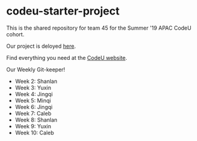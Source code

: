 # codeu-starter-project
This is the shared repository for team 45 for the Summer '19 APAC CodeU cohort. 

Our project is deloyed [here](https://su19-codeu-45-721.appspot.com/).

Find everything you need at the [CodeU website](https://sites.google.com/codeustudents.com/summer-2019/codeu-toolbox).

Our Weekly Git-keeper!
- Week 2: Shanlan
- Week 3: Yuxin
- Week 4: Jingqi
- Week 5: Minqi
- Week 6: Jingqi
- Week 7: Caleb
- Week 8: Shanlan
- Week 9: Yuxin
- Week 10: Caleb
